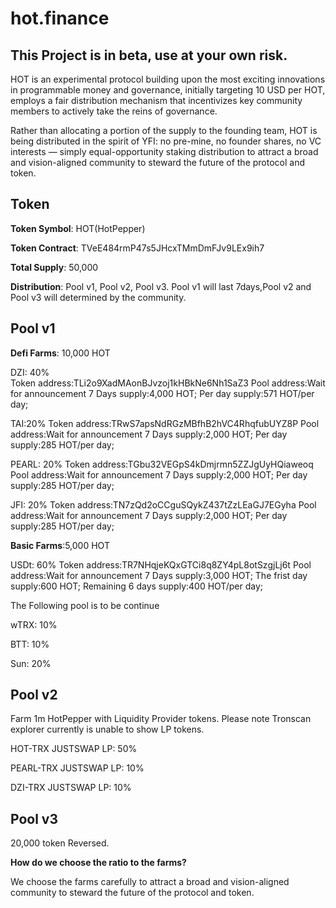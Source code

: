 # hot.finance

## This Project is in beta, use at your own risk.
HOT is an experimental protocol building upon the most exciting innovations in programmable money and governance, initially targeting 10 USD per HOT, employs a fair distribution mechanism that incentivizes key community members to actively take the reins of governance.

Rather than allocating a portion of the supply to the founding team, HOT is being distributed in the spirit of YFI: no pre-mine, no founder shares, no VC interests — simply equal-opportunity staking distribution to attract a broad and vision-aligned community to steward the future of the protocol and token.

## Token
**Token Symbol**: HOT(HotPepper)

**Token Contract**: TVeE484rmP47s5JHcxTMmDmFJv9LEx9ih7

**Total Supply**: 50,000

**Distribution**: Pool v1, Pool v2, Pool v3. Pool v1 will last 7days,Pool v2 and Pool v3 will determined by the community.

## Pool v1

**Defi Farms**: 10,000 HOT

DZI: 40%   
Token address:TLi2o9XadMAonBJvzoj1kHBkNe6Nh1SaZ3
Pool address:Wait for announcement
7 Days supply:4,000 HOT;
Per day supply:571 HOT/per day;

TAI:20%
Token address:TRwS7apsNdRGzMBfhB2hVC4RhqfubUYZ8P
Pool address:Wait for announcement
7 Days supply:2,000 HOT;
Per day supply:285 HOT/per day;

PEARL: 20% 
Token address:TGbu32VEGpS4kDmjrmn5ZZJgUyHQiaweoq
Pool address:Wait for announcement
7 Days supply:2,000 HOT;
Per day supply:285 HOT/per day;

JFI: 20% 
Token address:TN7zQd2oCCguSQykZ437tZzLEaGJ7EGyha
Pool address:Wait for announcement
7 Days supply:2,000 HOT;
Per day supply:285 HOT/per day;

**Basic Farms**:5,000 HOT

USDt: 60% 
Token address:TR7NHqjeKQxGTCi8q8ZY4pL8otSzgjLj6t
Pool address:Wait for announcement
7 Days supply:3,000 HOT;
The frist day supply:600 HOT;
Remaining 6 days supply:400 HOT/per day;

The Following pool is to be continue

wTRX: 10%

BTT: 10% 

Sun: 20%

## Pool v2
Farm 1m HotPepper with Liquidity Provider tokens. Please note Tronscan explorer currently is unable to show LP tokens.

HOT-TRX JUSTSWAP LP: 50%

PEARL-TRX JUSTSWAP LP: 10%

DZI-TRX JUSTSWAP LP: 10%

## Pool v3
20,000 token Reversed.

**How do we choose the ratio to the farms?**

We choose the farms carefully to attract a broad and vision-aligned community to steward the future of the protocol and token.
